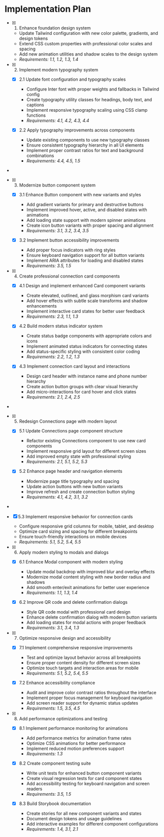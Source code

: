 # Implementation Plan

- [x] 1. Enhance foundation design system






  - Update Tailwind configuration with new color palette, gradients, and design tokens
  - Extend CSS custom properties with professional color scales and spacing
  - Add new animation utilities and shadow scales to the design system
  - _Requirements: 1.1, 1.2, 1.3, 1.4_



- [x] 2. Implement modern typography system





  - [x] 2.1 Update font configuration and typography scales





    - Configure Inter font with proper weights and fallbacks in Tailwind config
    - Create typography utility classes for headings, body text, and captions
    - Implement responsive typography scaling using CSS clamp functions
    - _Requirements: 4.1, 4.2, 4.3, 4.4_

  - [x] 2.2 Apply typography improvements across components




    - Update existing components to use new typography classes
    - Ensure consistent typography hierarchy in all UI elements
    - Implement proper contrast ratios for text and background combinations
    - _Requirements: 4.4, 4.5, 1.5_
-

- [x] 3. Modernize button component system




  - [x] 3.1 Enhance Button component with new variants and styles






    - Add gradient variants for primary and destructive buttons
    - Implement improved hover, active, and disabled states with animations
    - Add loading state support with modern spinner animations
    - Create icon button variants with proper spacing and alignment
    - _Requirements: 3.1, 3.2, 3.4, 3.5_

  - [x] 3.2 Implement button accessibility improvements







    - Add proper focus indicators with ring styles
    - Ensure keyboard navigation support for all button variants
    - Implement ARIA attributes for loading and disabled states
    - _Requirements: 3.5, 1.5_

- [x] 4. Create professional connection card components




  - [x] 4.1 Design and implement enhanced Card component variants






    - Create elevated, outlined, and glass morphism card variants
    - Add hover effects with subtle scale transforms and shadow enhancements
    - Implement interactive card states for better user feedback
    - _Requirements: 2.3, 1.1, 1.3_

  - [x] 4.2 Build modern status indicator system



    - Create status badge components with appropriate colors and icons
    - Implement animated status indicators for connecting states
    - Add status-specific styling with consistent color coding
    - _Requirements: 2.2, 1.2, 1.3_



  - [x] 4.3 Implement connection card layout and interactions





    - Design card header with instance name and phone number hierarchy
    - Create action button groups with clear visual hierarchy
    - Add micro-interactions for card hover and click states
    - _Requirements: 2.1, 2.4, 2.5_
-

- [x] 5. Redesign Connections page with modern layout




  - [x] 5.1 Update Connections page component structure







    - Refactor existing Connections component to use new card components
    - Implement responsive grid layout for different screen sizes
    - Add improved empty state with professional styling
    - _Requirements: 2.1, 5.1, 5.2, 5.3_

  - [x] 5.2 Enhance page header and navigation elements






    - Modernize page title typography and spacing
    - Update action buttons with new button variants
    - Improve refresh and create connection button styling
    - _Requirements: 4.1, 4.2, 3.1, 3.2_
-

  - [x] 5.3 Implement responsive behavior for connection cards






    - Configure responsive grid columns for mobile, tablet, and desktop
    - Optimize card sizing and spacing for different breakpoints
    - Ensure touch-friendly interactions on mobile devices
    - _Requirements: 5.1, 5.2, 5.4, 5.5_


- [x] 6. Apply modern styling to modals and dialogs




  - [x] 6.1 Enhance Modal component with modern styling







    - Update modal backdrop with improved blur and overlay effects
    - Modernize modal content styling with new border radius and shadows
    - Add smooth enter/exit animations for better user experience
    - _Requirements: 1.1, 1.3, 1.4_

  - [x] 6.2 Improve QR code and delete confirmation dialogs






    - Style QR code modal with professional card design
    - Enhance delete confirmation dialog with modern button variants
    - Add loading states for modal actions with proper feedback
    - _Requirements: 3.1, 3.4, 1.3_

- [x] 7. Optimize responsive design and accessibility



  - [x] 7.1 Implement comprehensive responsive improvements






    - Test and optimize layout behavior across all breakpoints
    - Ensure proper content density for different screen sizes
    - Optimize touch targets and interaction areas for mobile
    - _Requirements: 5.1, 5.2, 5.4, 5.5_

  - [x] 7.2 Enhance accessibility compliance







    - Audit and improve color contrast ratios throughout the interface
    - Implement proper focus management for keyboard navigation
    - Add screen reader support for dynamic status updates
    - _Requirements: 1.5, 3.5, 4.5_

- [x] 8. Add performance optimizations and testing



  - [x] 8.1 Implement performance monitoring for animations











    - Add performance metrics for animation frame rates
    - Optimize CSS animations for better performance
    - Implement reduced motion preferences support
    - _Requirements: 1.3_


  - [x] 8.2 Create component testing suite



    - Write unit tests for enhanced button component variants
    - Create visual regression tests for card component states
    - Add accessibility testing for keyboard navigation and screen readers
    - _Requirements: 3.5, 1.5_

  - [x] 8.3 Build Storybook documentation



    - Create stories for all new component variants and states
    - Document design tokens and usage guidelines
    - Add interactive examples for different component configurations
    - _Requirements: 1.4, 3.1, 2.1_